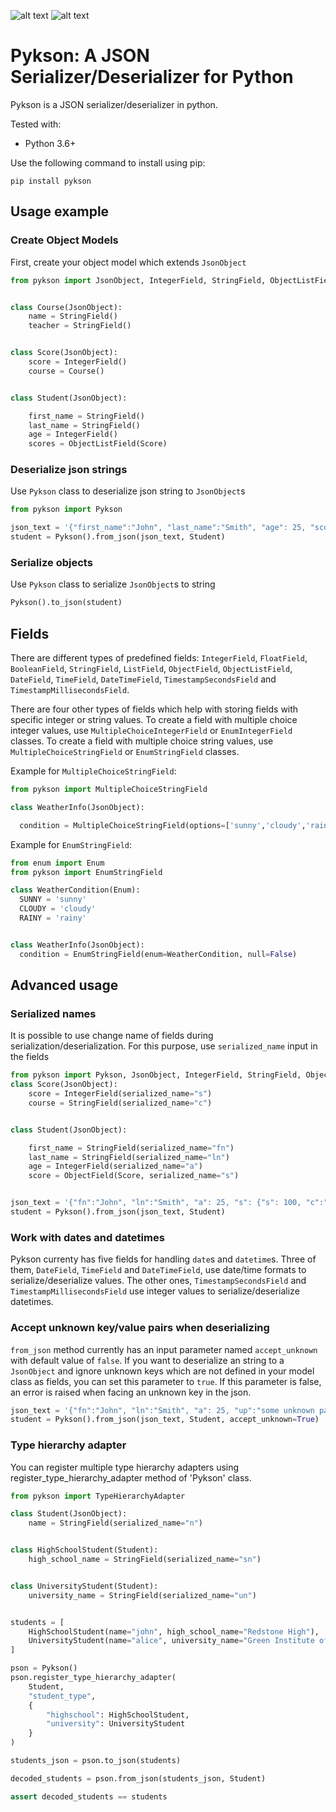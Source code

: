 ![alt text][pypi_version] ![alt text][licence_version]

# Pykson: A JSON Serializer/Deserializer for Python

Pykson is a JSON serializer/deserializer in python.

Tested with:
* Python 3.6+

Use the following command to install using pip:
```
pip install pykson
```

## Usage example
### Create Object Models
First, create your object model which extends `JsonObject`
```python
from pykson import JsonObject, IntegerField, StringField, ObjectListField


class Course(JsonObject):
    name = StringField()
    teacher = StringField()


class Score(JsonObject):
    score = IntegerField()
    course = Course()


class Student(JsonObject):

    first_name = StringField()
    last_name = StringField()
    age = IntegerField()
    scores = ObjectListField(Score)

```

### Deserialize json strings
Use `Pykson` class to deserialize json string to `JsonObject`s
```python
from pykson import Pykson

json_text = '{"first_name":"John", "last_name":"Smith", "age": 25, "scores": [ {"course": {"name": "Algebra", "teacher" :"Mr. Schmidt"}, "score": 100}, {"course": {"name": "Statistics", "teacher": "Mrs. Lee"}, "score": 90} ]}'
student = Pykson().from_json(json_text, Student)
```

### Serialize objects
Use `Pykson` class to serialize `JsonObject`s to string
```python
Pykson().to_json(student)
```
## Fields
There are different types of predefined fields: `IntegerField`, `FloatField`, `BooleanField`, `StringField`, `ListField`, `ObjectField`, `ObjectListField`, `DateField`, `TimeField`, `DateTimeField`, `TimestampSecondsField` and `TimestampMillisecondsField`.

There are four other types of fields which help with storing fields with specific integer or string values. To create a field with multiple choice integer values, use `MultipleChoiceIntegerField` or `EnumIntegerField` classes. To create a field with multiple choice string values, use `MultipleChoiceStringField` or `EnumStringField` classes.

Example for `MultipleChoiceStringField`:
```python
from pykson import MultipleChoiceStringField

class WeatherInfo(JsonObject):

  condition = MultipleChoiceStringField(options=['sunny','cloudy','rainy'], null=False)

```

Example for `EnumStringField`:
```python
from enum import Enum
from pykson import EnumStringField

class WeatherCondition(Enum):
  SUNNY = 'sunny'
  CLOUDY = 'cloudy'
  RAINY = 'rainy'


class WeatherInfo(JsonObject):
  condition = EnumStringField(enum=WeatherCondition, null=False)

```



## Advanced usage

### Serialized names
It is possible to use change name of fields during serialization/deserialization. For this purpose, use `serialized_name` input in the fields
```python
from pykson import Pykson, JsonObject, IntegerField, StringField, ObjectField
class Score(JsonObject):
    score = IntegerField(serialized_name="s")
    course = StringField(serialized_name="c")


class Student(JsonObject):

    first_name = StringField(serialized_name="fn")
    last_name = StringField(serialized_name="ln")
    age = IntegerField(serialized_name="a")
    score = ObjectField(Score, serialized_name="s")


json_text = '{"fn":"John", "ln":"Smith", "a": 25, "s": {"s": 100, "c":"Algebra"}}'
student = Pykson().from_json(json_text, Student)
```

### Work with dates and datetimes
Pykson currenty has five fields for handling `date`s and `datetime`s.
Three of them, `DateField`, `TimeField` and `DateTimeField`, use date/time formats to serialize/deserialize values. The other ones, `TimestampSecondsField` and `TimestampMillisecondsField` use integer values to serialize/deserialize datetimes.


### Accept unknown key/value pairs when deserializing
`from_json` method currently has an input parameter named `accept_unknown` with default value of `false`. If you want to deserialize an string to a `JsonObject` and ignore unknown keys which are not defined in your model class as fields, you can set this parameter to `true`. If this parameter is false, an error is raised when facing an unknown key in the json.

```python
json_text = '{"fn":"John", "ln":"Smith", "a": 25, "up":"some unknown parameter", "s": {"s": 100, "c":"Algebra"}}'
student = Pykson().from_json(json_text, Student, accept_unknown=True)
```


### Type hierarchy adapter
You can register multiple type hierarchy adapters using register_type_hierarchy_adapter method of 'Pykson' class.
```python
from pykson import TypeHierarchyAdapter

class Student(JsonObject):
    name = StringField(serialized_name="n")


class HighSchoolStudent(Student):
    high_school_name = StringField(serialized_name="sn")


class UniversityStudent(Student):
    university_name = StringField(serialized_name="un")


students = [
    HighSchoolStudent(name="john", high_school_name="Redstone High"),
    UniversityStudent(name="alice", university_name="Green Institute of Tech.")
]

pson = Pykson()
pson.register_type_hierarchy_adapter(
    Student,
    "student_type",
    {
        "highschool": HighSchoolStudent,
        "university": UniversityStudent
    }
)

students_json = pson.to_json(students)

decoded_students = pson.from_json(students_json, Student)

assert decoded_students == students
```



[pypi_version]: https://img.shields.io/pypi/v/pykson.svg "PYPI version"
[licence_version]: https://img.shields.io/badge/license-MIT%20v2-brightgreen.svg "MIT Licence"
